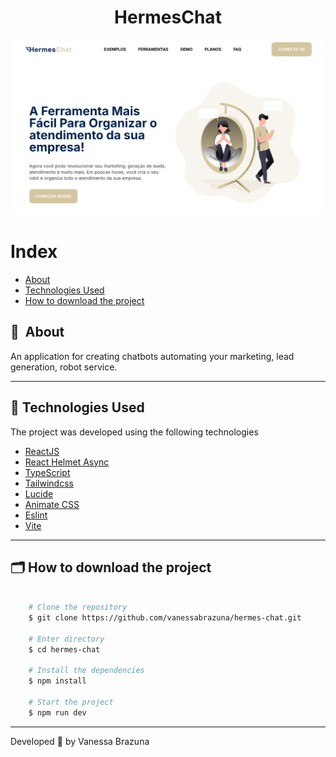 <h1 align="center">HermesChat</h1>

![Cover](./.github/cover.png)

# Index

- [About](#-about)
- [Technologies Used](#-technologies-used)
- [How to download the project](#-how-to-download-the-project)


## 🔖&nbsp; About

An application for creating chatbots automating your marketing, lead generation, robot service.

---

## 🚀 Technologies Used

The project was developed using the following technologies

- [ReactJS](https://legacy.reactjs.org)
- [React Helmet Async](https://github.com/staylor/react-helmet-async)
- [TypeScript](https://www.typescriptlang.org)
- [Tailwindcss](https://tailwindcss.com)
- [Lucide](https://lucide.dev)
- [Animate CSS](https://animate.style/)
- [Eslint](https://eslint.org/)
- [Vite](https://vitejs.dev)

---

## 🗂 How to download the project

```bash

    # Clone the repository
    $ git clone https://github.com/vanessabrazuna/hermes-chat.git

    # Enter directory
    $ cd hermes-chat

    # Install the dependencies
    $ npm install

    # Start the project
    $ npm run dev
```

---

Developed 💜 by Vanessa Brazuna